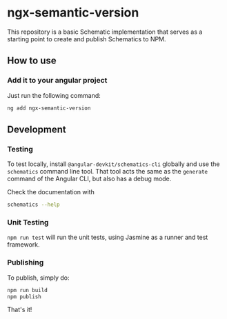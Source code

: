 # ngx-semantic-version

This repository is a basic Schematic implementation that serves as a starting point to create and publish Schematics to NPM.

## How to use

### Add it to your angular project

Just run the following command:

```sh
ng add ngx-semantic-version
```

## Development

### Testing

To test locally, install `@angular-devkit/schematics-cli` globally and use the `schematics` command line tool. That tool acts the same as the `generate` command of the Angular CLI, but also has a debug mode.

Check the documentation with

```bash
schematics --help
```

### Unit Testing

`npm run test` will run the unit tests, using Jasmine as a runner and test framework.

### Publishing

To publish, simply do:

```bash
npm run build
npm publish
```

That's it!
